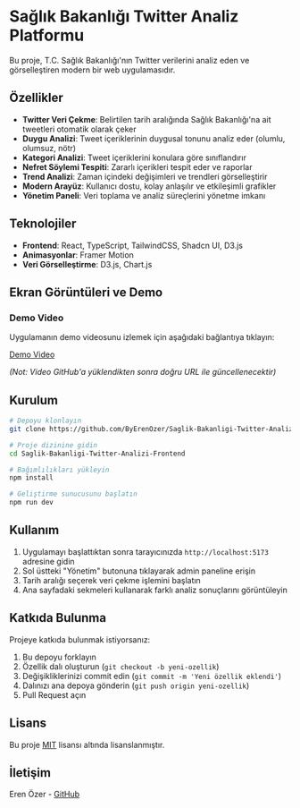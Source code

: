 # Sağlık Bakanlığı Twitter Analiz Platformu

Bu proje, T.C. Sağlık Bakanlığı'nın Twitter verilerini analiz eden ve görselleştiren modern bir web uygulamasıdır.

## Özellikler

- **Twitter Veri Çekme**: Belirtilen tarih aralığında Sağlık Bakanlığı'na ait tweetleri otomatik olarak çeker
- **Duygu Analizi**: Tweet içeriklerinin duygusal tonunu analiz eder (olumlu, olumsuz, nötr)
- **Kategori Analizi**: Tweet içeriklerini konulara göre sınıflandırır
- **Nefret Söylemi Tespiti**: Zararlı içerikleri tespit eder ve raporlar
- **Trend Analizi**: Zaman içindeki değişimleri ve trendleri görselleştirir
- **Modern Arayüz**: Kullanıcı dostu, kolay anlaşılır ve etkileşimli grafikler
- **Yönetim Paneli**: Veri toplama ve analiz süreçlerini yönetme imkanı

## Teknolojiler

- **Frontend**: React, TypeScript, TailwindCSS, Shadcn UI, D3.js
- **Animasyonlar**: Framer Motion
- **Veri Görselleştirme**: D3.js, Chart.js

## Ekran Görüntüleri ve Demo

### Demo Video

Uygulamanın demo videosunu izlemek için aşağıdaki bağlantıya tıklayın:

[Demo Video](https://github.com/ByErenOzer/Saglik-Bakanligi-Twitter-Analizi-Frontend/raw/main/docs/demo-video.mp4)

*(Not: Video GitHub'a yüklendikten sonra doğru URL ile güncellenecektir)*

## Kurulum

```bash
# Depoyu klonlayın
git clone https://github.com/ByErenOzer/Saglik-Bakanligi-Twitter-Analizi-Frontend.git

# Proje dizinine gidin
cd Saglik-Bakanligi-Twitter-Analizi-Frontend

# Bağımlılıkları yükleyin
npm install

# Geliştirme sunucusunu başlatın
npm run dev
```

## Kullanım

1. Uygulamayı başlattıktan sonra tarayıcınızda `http://localhost:5173` adresine gidin
2. Sol üstteki "Yönetim" butonuna tıklayarak admin paneline erişin
3. Tarih aralığı seçerek veri çekme işlemini başlatın
4. Ana sayfadaki sekmeleri kullanarak farklı analiz sonuçlarını görüntüleyin

## Katkıda Bulunma

Projeye katkıda bulunmak istiyorsanız:

1. Bu depoyu forklayın
2. Özellik dalı oluşturun (`git checkout -b yeni-ozellik`)
3. Değişikliklerinizi commit edin (`git commit -m 'Yeni özellik eklendi'`)
4. Dalınızı ana depoya gönderin (`git push origin yeni-ozellik`)
5. Pull Request açın

## Lisans

Bu proje [MIT](LICENSE) lisansı altında lisanslanmıştır.

## İletişim

Eren Özer - [GitHub](https://github.com/ByErenOzer)
